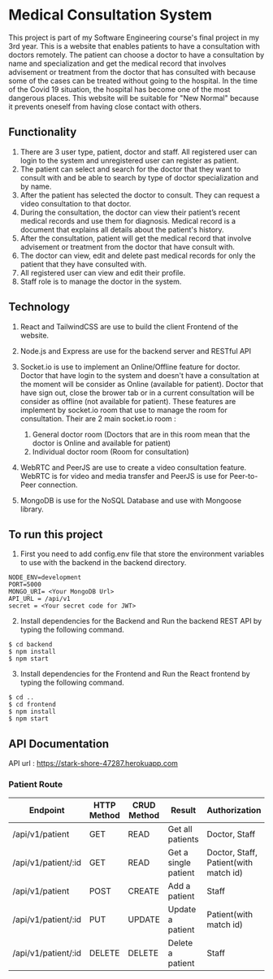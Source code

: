 # Medical Consultation System

This project is part of my Software Engineering course's final project in my 3rd year. This is a website that enables patients to have a consultation with doctors remotely. The patient can choose a doctor to have a consultation by name and specialization and get the medical record that involves advisement or treatment from the doctor that has consulted with because some of the cases can be treated without going to the hospital. In the time of the Covid 19 situation, the hospital has become one of the most dangerous places. This website will be suitable for "New Normal" because it prevents oneself from having close contact with others.

## Functionality
  1. There are 3 user type, patient, doctor and staff. All registered user can login to the system and unregistered user can register as patient.
  2. The patient can select and search for the doctor that they want to consult with and be able to search by type of doctor specialization and by name.
  3. After the patient has selected the doctor to consult. They can request a video consultation to that doctor.
  4. During the consultation, the doctor can view their patient’s recent medical records and use them for diagnosis. Medical record is a document that explains all details about the patient's history.
  5. After the consultation, patient will get the medical record that involve advisement or treatment from the doctor that have consult with.
  6. The doctor can view, edit and delete past medical records for only the patient that they have consulted with. 
  7. All registered user can view and edit their profile.
  8. Staff role is to manage the doctor in the system.

## Technology
  1. React and TailwindCSS are use to build the client Frontend of the website. 
  2. Node.js and Express are use for the backend server and RESTful API
  3. Socket.io is use to implement an Online/Offline feature for doctor. Doctor that have login to the system and doesn't have a consultation at the moment will be consider as Online (available for patient). Doctor that have sign out, close the brower tab or in a current consultation will be consider as offline (not available for patient). These features are implement by socket.io room that use to manage the room for consultation. 
     Their are 2 main socket.io room :
      1. General doctor room (Doctors that are in this room mean that the doctor is Online and available for patient)
      2. Individual doctor room (Room for consultation)

  4. WebRTC and PeerJS are use to create a video consultation feature. WebRTC is for video and media transfer and PeerJS is use for Peer-to-Peer connection.
  5. MongoDB is use for the NoSQL Database and use with Mongoose library.

## To run this project
  1. First you need to add config.env file that store the environment variables to use with the backend in the backend directory.
  ```
  NODE_ENV=development
  PORT=5000
  MONGO_URI= <Your MongoDB Url>
  API_URL = /api/v1
  secret = <Your secret code for JWT>
  ```
  2. Install dependencies for the Backend and Run the backend REST API by typing the following command.
  ```
  $ cd backend
  $ npm install
  $ npm start
  ```
  3. Install dependencies for the Frontend and Run the React frontend by typing the following command.
  ```
  $ cd ..
  $ cd frontend
  $ npm install
  $ npm start
  ```
  ## API Documentation
  API url : https://stark-shore-47287.herokuapp.com
  
  ### Patient Route
  | Endpoint | HTTP Method | CRUD Method | Result | Authorization |
  | ----------- | ----------- | ---------| -------| --------------|
  | /api/v1/patient | GET | READ | Get all patients | Doctor, Staff |
  | /api/v1/patient/:id | GET | READ | Get a single patient | Doctor, Staff, Patient(with match id) |
  | /api/v1/patient | POST | CREATE | Add a patient | Staff |
  | /api/v1/patient/:id | PUT | UPDATE | Update a patient | Patient(with match id) |
  | /api/v1/patient/:id | DELETE | DELETE | Delete a patient | Staff |
